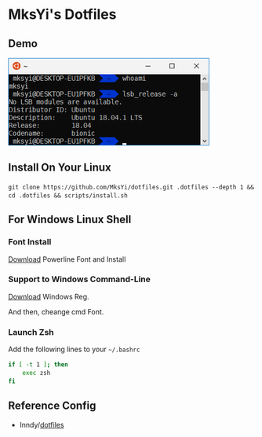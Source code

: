 # MksYi's Dotfiles
## Demo
![Demo](img/img.png)

## Install On Your Linux
`git clone https://github.com/MksYi/dotfiles.git .dotfiles --depth 1 && cd .dotfiles && scripts/install.sh`

## For Windows Linux Shell  

### Font Install
[Download](https://raw.githubusercontent.com/MksYi/dotfiles/master/windows/DejaVu%20Sans%20Mono%20Bold%20for%20Powerline.ttf) Powerline Font and Install  

### Support to Windows Command-Line
[Download](https://raw.githubusercontent.com/MksYi/dotfiles/master/windows/for_Windows_font.reg) Windows Reg.

And then, cheange cmd Font.  

### Launch Zsh

Add the following lines to your `~/.bashrc`
```bash
if [ -t 1 ]; then
    exec zsh
fi
```
## Reference Config

- Inndy/[dotfiles](https://github.com/Inndy/dotfiles)
